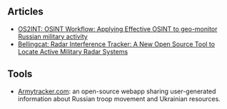 ## Articles
* [OS2INT: OSINT Workflow: Applying Effective OSINT to geo-monitor Russian military activity](https://os2int.com/toolbox/applying-effective-osint-to-geo-monitor-russian-military-activity/)
* [Bellingcat: Radar Interference Tracker: A New Open Source Tool to Locate Active Military Radar Systems](https://www.bellingcat.com/resources/2022/02/11/radar-interference-tracker-a-new-open-source-tool-to-locate-active-military-radar-systems/)

## Tools
* [Armytracker.com](https://armytracker.com/): an open-source webapp sharing user-generated information about Russian troop movement and Ukrainian resources.
